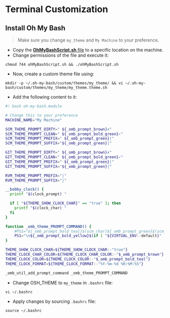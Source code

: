 # Terminal Customization

## Install Oh My Bash

> Make sure you change `my_theme` and `My Machine` to your preference.

* Copy the [**OhMyBashScript.sh** file](https://github.com/CoolBytesIN/dev-toolbox/blob/main/utilities/scripts/ohMyBashScript.sh) to a specific location on the machine.
* Change permissions of the file and execute it:
```shell
chmod 744 ohMyBashScript.sh && ./ohMyBashScript.sh
```

* Now, create a custom theme file using:
```shell
mkdir -p ~/.oh-my-bash/custom/themes/my_theme/ && vi ~/.oh-my-bash/custom/themes/my_theme/my_theme.theme.sh
```

* Add the following content to it:
```sh
#! bash oh-my-bash.module

# Change this to your preference
MACHINE_NAME="My Machine"

SCM_THEME_PROMPT_DIRTY=" ${_omb_prompt_brown}✗"
SCM_THEME_PROMPT_CLEAN=" ${_omb_prompt_bold_green}✓"
SCM_THEME_PROMPT_PREFIX=" ${_omb_prompt_green}|"
SCM_THEME_PROMPT_SUFFIX="${_omb_prompt_green}|"

GIT_THEME_PROMPT_DIRTY=" ${_omb_prompt_brown}✗"
GIT_THEME_PROMPT_CLEAN=" ${_omb_prompt_bold_green}✓"
GIT_THEME_PROMPT_PREFIX=" ${_omb_prompt_green}|"
GIT_THEME_PROMPT_SUFFIX="${_omb_prompt_green}|"

RVM_THEME_PROMPT_PREFIX="|"
RVM_THEME_PROMPT_SUFFIX="|"

__bobby_clock() {
  printf "$(clock_prompt) "

  if [ "${THEME_SHOW_CLOCK_CHAR}" == "true" ]; then
    printf "$(clock_char) "
  fi
}

function _omb_theme_PROMPT_COMMAND() {
    #PS1="${_omb_prompt_bold_teal}$(scm_char)${_omb_prompt_green}$(scm_prompt_info)${_omb_prompt_purple}$(_omb_prompt_print_ruby_env) ${_omb_prompt_olive}\h ${_omb_prompt_reset_color}in ${_omb_prompt_green}\w ${_omb_prompt_reset_color}\n${_omb_prompt_green}→${_omb_prompt_reset_color} "
    PS1="\n${_omb_prompt_bold_yellow}$(if [ "${VIRTUAL_ENV:-default}" != "default" ]; then echo "(${VIRTUAL_ENV##*/}) " ; fi)${_omb_prompt_bold_blue}($MACHINE_NAME) ${_omb_prompt_bold_red}\d ${_omb_prompt_bold_red}\t $(clock_char) $(battery_char) ${_omb_prompt_bold_blue}\u${_omb_prompt_gray}@${_omb_prompt_bold_teal}\h ${_omb_prompt_white}in ${_omb_prompt_bold_green}\w\n${_omb_prompt_bold_yellow}$(scm_prompt_char_info) ${_omb_prompt_brown}$AWS_PROFILE ${_omb_prompt_green}→${_omb_prompt_reset_color} "
}

THEME_SHOW_CLOCK_CHAR=${THEME_SHOW_CLOCK_CHAR:-"true"}
THEME_CLOCK_CHAR_COLOR=${THEME_CLOCK_CHAR_COLOR:-"$_omb_prompt_brown"}
THEME_CLOCK_COLOR=${THEME_CLOCK_COLOR:-"$_omb_prompt_bold_teal"}
THEME_CLOCK_FORMAT=${THEME_CLOCK_FORMAT:-"%Y-%m-%d %H:%M:%S"}

_omb_util_add_prompt_command _omb_theme_PROMPT_COMMAND
```

* Change OSH_THEME to `my_theme` in `.bashrc` file:
```shell
vi ~/.bashrc
```

* Apply changes by sourcing `.bashrc` file:
```shell
source ~/.bashrc
```
